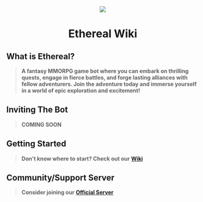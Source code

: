 <p align="center"> <img src="https://github.com/AshTheDeveloper/Ethereal/assets/97385822/175f3ebf-1f0d-4f81-be71-37672980d35a/ae42c667bba11244fd1a2f59e63605a0.jpg"> </p>
<h1 align="center">Ethereal Wiki</h1>


## What is Ethereal?
> **A fantasy MMORPG game bot where you can embark on thrilling quests, engage in fierce battles, and forge lasting alliances with fellow adventurers. Join the adventure today and immerse yourself in a world of epic exploration and excitement!**

## Inviting The Bot
> **COMING SOON**

## Getting Started
> **Don't know where to start? Check out our** [**Wiki**](./Wiki/main.md)

## Community/Support Server
> **Consider joining our** [**Official Server**](https://discord.gg/eekqdaZhCj)
